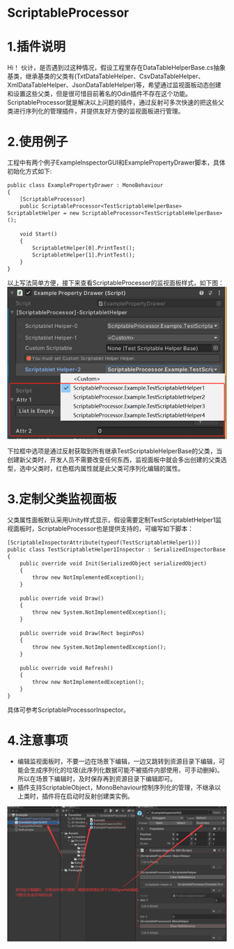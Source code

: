 # ScriptableProcessor
# 1.插件说明 
Hi！ 伙计，是否遇到过这种情况，假设工程里存在DataTableHelperBase.cs抽象基类，继承基类的父类有(TxtDataTableHelper、CsvDataTableHelper、XmlDataTableHelper、JsonDataTableHelper)等，希望通过监视面板动态创建和设置这些父类，但是很可惜目前著名的Odin插件不存在这个功能。
ScriptableProcessor就是解决以上问题的插件，通过反射可多次快速的把这些父类进行序列化的管理插件，并提供友好方便的监视面板进行管理。

# 2.使用例子
工程中有两个例子ExampleInspectorGUI和ExamplePropertyDrawer脚本，具体初始化方式如下:
```
public class ExamplePropertyDrawer : MonoBehaviour
{
    [ScriptableProcessor]
    public ScriptableProcessor<TestScriptableHelperBase> ScriptabletHelper = new ScriptableProcessor<TestScriptableHelperBase>();

    void Start()
    {
        ScriptabletHelper[0].PrintTest();
        ScriptabletHelper[1].PrintTest();
    }
}
```
以上写法简单方便，接下来查看ScriptableProcessor<TestScriptableHelperBase>的监视面板样式，如下图：
![监视面板效果](./Document/Images/OnInspectorGUI.png)

下拉框中选项是通过反射获取到所有继承TestScriptableHelperBase的父类，当创建新父类时，开发人员不需要改变任何东西，监视面板中就会多出创建的父类选型，选中父类时，红色框内属性就是此父类可序列化编辑的属性。

# 3.定制父类监视面板
父类属性面板默认采用Unity样式显示，假设需要定制TestScriptabletHelper1监视面板时，ScriptableProcessor也是提供支持的，可编写如下脚本：
```
[ScriptableInspectorAttribute(typeof(TestScriptabletHelper1))]
public class TestScriptabletHelper1Inspector : SerializedInspectorBase
{
    public override void Init(SerializedObject serializedObject)
    {
        throw new NotImplementedException();
    }

    public override void Draw()
    {
        throw new System.NotImplementedException();
    }

    public override void Draw(Rect beginPos)
    {
        throw new System.NotImplementedException();
    }

    public override void Refresh()
    {
        throw new NotImplementedException();
    }
}
```
具体可参考ScriptableProcessorInspector。

# 4.注意事项
* 编辑监视面板时，不要一边在场景下编辑，一边又跳转到资源目录下编辑，可能会生成序列化的垃圾(此序列化数据可能不被插件内部使用，可手动删掉)。所以在场景下编辑时，及时保存再到资源目录下编辑即可。
* 插件支持ScriptableObject，MonoBehaviour控制序列化的管理，不继承以上类时，插件将在启动时反射创建类实例。

![编辑警告](./Document/Images/WarnEditing.png)